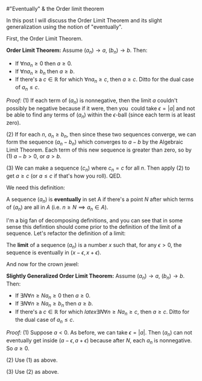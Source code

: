 #"Eventually" & the Order limit theorem

In this post I will discuss the Order Limit Theorem and its slight generalization using the notion of "eventually".

First, the Order Limit Theorem.

**Order Limit Theorem:** Assume $(a_n) \rightarrow a$, $(b_n) \rightarrow b$. Then:

  - If $\forall n a_n \geq 0$ then $a \geq 0$.
  - If $\forall n a_n \geq b_n$ then $a \geq b$.
  - If there's a $c \in \mathbb{R}$ for which $\forall n a_n \geq c$, then $a \geq c$. Ditto for the dual case of $a_n \leq c$.

*Proof:* (1) If each term of $(a_n)$ is nonnegative, then the limit $a$ couldn't possibly be negative because if it were, then you  could take $\epsilon = |a|$ and not be able to find any terms of $(a_n)$ within the $\epsilon$-ball (since each term is at least zero).

(2) If for each $n$, $a_n \geq b_n$, then since these two sequences converge, we can form the sequence $(a_n - b_n)$ which converges to $a - b$ by the Algebraic Limit Theorem. Each term of this new sequence is greater than zero, so by (1) $a - b > 0$, or $a > b$.

(3) We can make a sequence $(c_n)$ where $c_n = c$ for all $n$. Then apply (2) to get $a \geq c$ (or $a \leq c$ if that's how you roll). QED.

We need this definition:

A sequence $(a_n)$ is **eventually** in set A if there's a point $N$ after which terms of $(a_n)$ are all in $A$ (i.e. $n \geq N \implies a_n \in A$).

I'm a big fan of decomposing definitions, and you can see that in some sense this defintion should come prior to the definition of the limit of a sequence. Let's refactor the definition of a limit:

The **limit** of a sequence $(a_n)$ is a number $x$ such that, for any $\epsilon > 0$, the sequence is eventually in $(x - \epsilon, x + \epsilon)$.

And now for the crown jewel:

**Slightly Generalized Order Limit Theorem:** Assume $(a_n) \rightarrow a$, $(b_n) \rightarrow b$. Then:

  - If $\exists N \forall n \geq N a_n \geq 0$ then $a \geq 0$.
  - If $\exists N \forall n \geq N a_n \geq b_n$ then $a \geq b$.
  - If there's a $c \in \mathbb{R}$ for which $latex \exists N \forall n \geq N a_n \geq c$, then $a \geq c$. Ditto for the dual case of $a_n \leq c$.

*Proof:* (1) Suppose $a < 0$. As before, we can take $\epsilon = |a|$. Then $(a_n)$ can not eventually get inside $(a - \epsilon, a + \epsilon)$ because after $N$, each $a_n$ is nonnegative. So $a \geq 0$.

(2) Use (1) as above.

(3) Use (2) as above.

